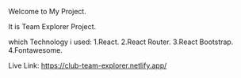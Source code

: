 Welcome to My Project.

It is Team Explorer Project.

which Technology i used:
1.React.
2.React Router.
3.React Bootstrap.
4.Fontawesome.

Live Link: https://club-team-explorer.netlify.app/
